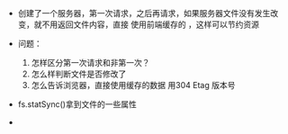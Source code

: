   - 创建了一个服务器，第一次请求，之后再请求，如果服务器文件没有发生改变，就不用返回文件内容，直接
  使用前端缓存的  ，这样可以节约资源

  - 问题：
    1. 怎样区分第一次请求和非第一次？
    2. 怎么样判断文件是否修改了
    3. 怎么告诉浏览器，直接使用缓存的数据
      用304
      Etag 版本号


  - fs.statSync()拿到文件的一些属性

  - 